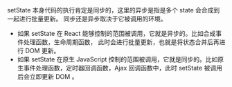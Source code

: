 setState 本身代码的执行肯定是同步的，这里的异步是指是多个 state 会合成到一起进行批量更新。
同步还是异步取决于它被调用的环境。

- 如果 setState 在 React 能够控制的范围被调用，它就是异步的。比如合成事件处理函数，生命周期函数， 此时会进行批量更新，也就是将状态合并后再进行 DOM 更新。
- 如果 setState 在原生 JavaScript 控制的范围被调用，它就是同步的。比如原生事件处理函数，定时器回调函数，Ajax 回调函数中，此时 setState 被调用后会立即更新 DOM 。
